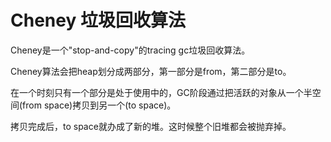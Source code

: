 # Cheney 垃圾回收算法

Cheney是一个"stop-and-copy"的tracing gc垃圾回收算法。

Cheney算法会把heap划分成两部分，第一部分是from，第二部分是to。

在一个时刻只有一个部分是处于使用中的，GC阶段通过把活跃的对象从一个半空间(from space)拷贝到另一个(to space)。

拷贝完成后，to space就办成了新的堆。这时候整个旧堆都会被抛弃掉。
